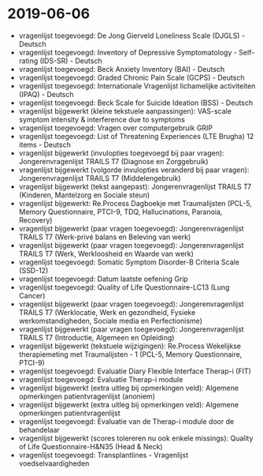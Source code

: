 # 2019-06-06

* vragenlijst toegevoegd: De Jong Gierveld Loneliness Scale (DJGLS) - Deutsch
* vragenlijst toegevoegd: Inventory of Depressive Symptomatology - Self-rating (IDS-SR) - Deutsch
* vragenlijst toegevoegd: Beck Anxiety Inventory (BAI) - Deutsch
* vragenlijst toegevoegd: Graded Chronic Pain Scale (GCPS) - Deutsch
* vragenlijst toegevoegd: Internationale Vragenlijst lichamelijke activiteiten (IPAQ) - Deutsch
* vragenlijst toegevoegd: Beck Scale for Suicide Ideation (BSS) - Deutsch
* vragenlijst bijgewerkt (kleine tekstuele aanpassingen): VAS-scale symptom intensity & interference due to symptoms
* vragenlijst toegevoegd: Vragen over computergebruik GRIP
* vragenlijst toegevoegd: List of Threatening Experiences (LTE Brugha) 12 items - Deutsch
* vragenlijst bijgewerkt (invulopties toegevoegd bij paar vragen): Jongerenvragenlijst TRAILS T7 (Diagnose en Zorggebruik)
* vragenlijst bijgewerkt (volgorde invulopties veranderd bij paar vragen): Jongerenvragenlijst TRAILS T7 (Middelengebruik)
* vragenlijst bijgewerkt (tekst aangepast): Jongerenvragenlijst TRAILS T7 (Kinderen, Mantelzorg en Sociale steun)
* vragenlijst bijgewerkt: Re.Process Dagboekje met Traumalijsten (PCL-5, Memory Questionnaire, PTCI-9, TDQ, Hallucinations, Paranoia, Recovery)
* vragenlijst bijgewerkt (paar vragen toegevoegd): Jongerenvragenlijst TRAILS T7 (Werk-privé balans en Beleving van werk)
* vragenlijst bijgewerkt (paar vragen toegevoegd): Jongerenvragenlijst TRAILS T7 (Werk, Werkloosheid en Waarde van werk)
* vragenlijst toegevoegd: Somatic Symptom Disorder-B Criteria Scale (SSD-12)
* vragenlijst toegevoegd: Datum laatste oefening Grip
* vragenlijst toegevoegd: Quality of Life Questionnaire-LC13 (Lung Cancer)
* vragenlijst bijgewerkt (paar vragen toegevoegd): Jongerenvragenlijst TRAILS T7 (Werklocatie, Werk en gezondheid, Fysieke werkomstandigheden, Sociale media en Perfectionisme)
* vragenlijst bijgewerkt (paar vragen toegevoegd): Jongerenvragenlijst TRAILS T7 (Introductie, Algemeen en Opleiding)
* vragenlijst bijgewerkt (tekstuele wijzigingen): Re.Process Wekelijkse therapiemeting met Traumalijsten - 1 (PCL-5, Memory Questionnaire, PTCI-9)
* vragenlijst toegevoegd: Evaluatie Diary Flexible Interface Therap-i (FIT)
* vragenlijst toegevoegd: Evaluatie Therap-i module
* vragenlijst bijgewerkt (extra uitleg bij opmerkingen veld): Algemene opmerkingen patientvragenlijst (anoniem)
* vragenlijst bijgewerkt (extra uitleg bij opmerkingen veld): Algemene opmerkingen patientvragenlijst
* vragenlijst toegevoegd: Evaluatie van de Therap-i module door de behandelaar
* vragenlijst bijgewerkt (scores tolereren nu ook enkele missings): Quality of Life Questionnaire-H&N35 (Head & Neck)
* vragenlijst toegevoegd: Transplantlines - Vragenlijst voedselvaardigheden